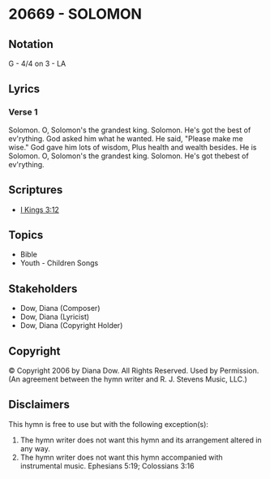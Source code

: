 # 20669 - SOLOMON

## Notation

G - 4/4 on 3 - LA

## Lyrics

### Verse 1

Solomon. O, Solomon's the grandest king. Solomon. He's got the best of ev'rything. God asked him what he wanted. He said, "Please make me wise." God gave him lots of wisdom, Plus health and wealth besides. He is Solomon. O, Solomon's the grandest king. Solomon. He's got thebest of ev'rything.


## Scriptures

- [I Kings 3:12](https://www.biblegateway.com/passage/?search=I%20Kings%203%3A12)

## Topics

- Bible
- Youth - Children Songs

## Stakeholders

- Dow, Diana (Composer)
- Dow, Diana (Lyricist)
- Dow, Diana (Copyright Holder)

## Copyright

© Copyright 2006 by Diana Dow. All Rights Reserved. Used by Permission.
(An agreement between the hymn writer and R. J. Stevens Music, LLC.)

## Disclaimers

This hymn is free to use but with the following exception(s):
1. The hymn writer does not want this hymn and its arrangement altered in any way.
2. The hymn writer does not want this hymn accompanied with instrumental music.
Ephesians 5:19; Colossians 3:16

